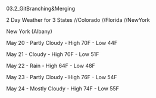 03.2_GitBranching&Merging

2 Day Weather for 3 States
//Colorado
//Florida
//NewYork

New York (Albany)

May 20 - Partly Cloudy - High 70F - Low 44F

May 21 - Cloudy - High 70F - Low 51F

May 22 - Rain - High 64F - Low 48F

May 23 - Partly Cloudy - High 76F - Low 54F

May 24 - Mostly Cloudy - High 74F - Low 55F

